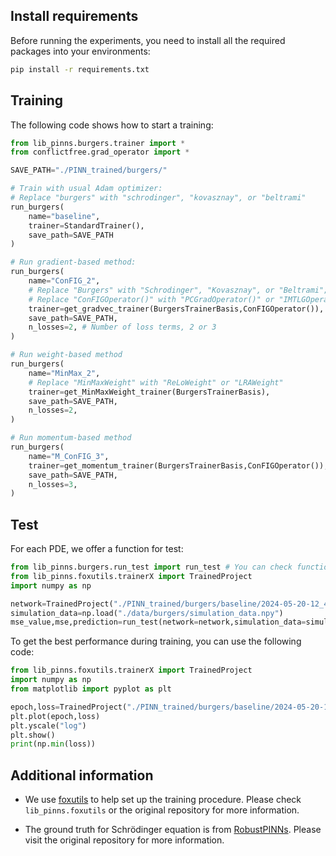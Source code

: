 ## Install requirements

Before running the experiments, you need to install all the required packages into your environments:

```bash
pip install -r requirements.txt
```

## Training 

The following code shows how to start a training:

```python
from lib_pinns.burgers.trainer import *
from conflictfree.grad_operator import *

SAVE_PATH="./PINN_trained/burgers/"

# Train with usual Adam optimizer:
# Replace "burgers" with "schrodinger", "kovasznay", or "beltrami"
run_burgers( 
    name="baseline",
    trainer=StandardTrainer(),
    save_path=SAVE_PATH
)

# Run gradient-based method:
run_burgers(
    name="ConFIG_2",
    # Replace "Burgers" with "Schrodinger", "Kovasznay", or "Beltrami"; 
    # Replace "ConFIGOperator()" with "PCGradOperator()" or "IMTLGOperator()"
    trainer=get_gradvec_trainer(BurgersTrainerBasis,ConFIGOperator()), 
    save_path=SAVE_PATH,
    n_losses=2, # Number of loss terms, 2 or 3
)

# Run weight-based method
run_burgers(
    name="MinMax_2",
    # Replace "MinMaxWeight" with "ReLoWeight" or "LRAWeight"
    trainer=get_MinMaxWeight_trainer(BurgersTrainerBasis), 
    save_path=SAVE_PATH,
    n_losses=2,
)

# Run momentum-based method
run_burgers(
    name="M_ConFIG_3",
    trainer=get_momentum_trainer(BurgersTrainerBasis,ConFIGOperator()),
    save_path=SAVE_PATH,
    n_losses=3,
)

```

## Test

For each PDE, we offer a function for test:

```python
from lib_pinns.burgers.run_test import run_test # You can check functions for other PDES
from lib_pinns.foxutils.trainerX import TrainedProject
import numpy as np

network=TrainedProject("./PINN_trained/burgers/baseline/2024-05-20-12_43_38/").get_saved_network() #The folder in specificed in training procedure
simulation_data=np.load("./data/burgers/simulation_data.npy")
mse_value,mse,prediction=run_test(network=network,simulation_data=simulation_data,device="cuda:0")
```
To get the best performance during training, you can use the following code:
```python
from lib_pinns.foxutils.trainerX import TrainedProject
import numpy as np
from matplotlib import pyplot as plt

epoch,loss=TrainedProject("./PINN_trained/burgers/baseline/2024-05-20-12_43_38/").get_full_records(key="Loss/validation")
plt.plot(epoch,loss)
plt.yscale("log")
plt.show()
print(np.min(loss))
```

## Additional information

* We use [foxutils](https://github.com/qiauil/Foxutils) to help set up the training procedure. Please check `lib_pinns.foxutils` or the original repository for more information.

* The ground truth for Schrödinger equation is from [RobustPINNs](https://github.com/CVC-Lab/RobustPINNs). Please visit the original repository for more information.